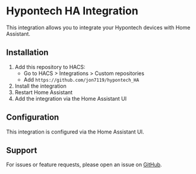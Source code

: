 # Hypontech HA Integration

This integration allows you to integrate your Hypontech devices with Home Assistant.

## Installation

1. Add this repository to HACS:
   - Go to HACS > Integrations > Custom repositories
   - Add `https://github.com/jon7119/hypontech_HA`
2. Install the integration
3. Restart Home Assistant
4. Add the integration via the Home Assistant UI

## Configuration

This integration is configured via the Home Assistant UI.

## Support

For issues or feature requests, please open an issue on [GitHub](https://github.com/jon7119/hypontech_HA/issues).
